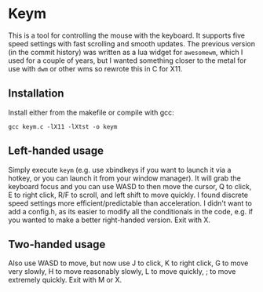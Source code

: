 # Keym
This is a tool for controlling the mouse with the keyboard. It supports five speed settings with fast scrolling and smooth updates. The previous version (in the commit history) was written as a lua widget for ``awesomewm``, which I used for a couple of years, but I wanted something closer to the metal for use with ``dwm`` or other wms so rewrote this in C for X11.

## Installation
Install either from the makefile or compile with gcc:

```gcc keym.c -lX11 -lXtst -o keym```

## Left-handed usage
Simply execute ``keym`` (e.g. use xbindkeys if you want to launch it via a hotkey, or you can launch it from your window manager). It will grab the keyboard focus and you can use WASD to then move the cursor, Q to click, E to right click, R/F to scroll, and left shift to move quickly. I found discrete speed settings more efficient/predictable than acceleration. I didn't want to add a config.h, as its easier to modify all the conditionals in the code, e.g. if you wanted to make a better right-handed version. Exit with X.

## Two-handed usage
Also use WASD to move, but now use J to click, K to right click, G to move very slowly, H to move reasonably slowly, L to move quickly, ; to move extremely quickly. Exit with M or X.